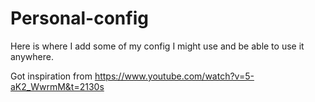 # Personal-config
Here is where I add some of my config I might use and be able to use it anywhere.

Got inspiration from
https://www.youtube.com/watch?v=5-aK2_WwrmM&t=2130s
